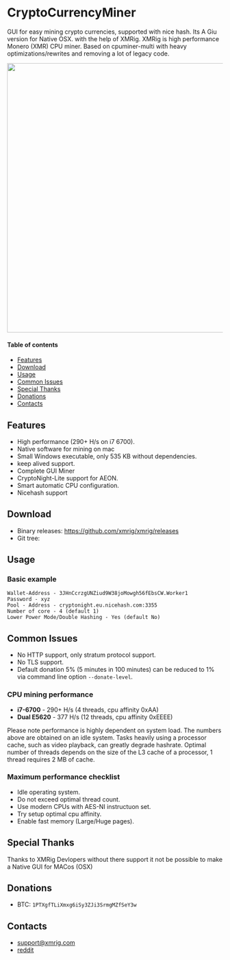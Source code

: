 # CryptoCurrencyMiner
GUI for easy mining crypto currencies, supported with nice hash.
Its A Giu version for Native OSX. with the help of XMRig.
XMRig is high performance Monero (XMR) CPU miner. Based on cpuminer-multi with heavy optimizations/rewrites and removing a lot of legacy code.

<img src="http://i.imgur.com/V4lle4B.png" width="628" >

#### Table of contents
* [Features](#features)
* [Download](#download)
* [Usage](#usage)
* [Common Issues](#common-issues)
* [Special Thanks](#special-thanks)
* [Donations](#donations)
* [Contacts](#contacts)

## Features
* High performance (290+ H/s on i7 6700).
* Native software for mining on mac
* Small Windows executable, only 535 KB without dependencies.
* keep alived support.
* Complete GUI Miner
* CryptoNight-Lite support for AEON.
* Smart automatic CPU configuration.
* Nicehash support

## Download
* Binary releases: https://github.com/xmrig/xmrig/releases
* Git tree:


## Usage
### Basic example
```
Wallet-Address - 3JHnCcrzgUNZiud9W38joMowgh56fEbsCW.Worker1
Password - xyz
Pool - Address - cryptonight.eu.nicehash.com:3355
Number of core - 4 (default 1)
Lower Power Mode/Double Hashing - Yes (default No)
```
## Common Issues
* No HTTP support, only stratum protocol support.
* No TLS support.
* Default donation 5% (5 minutes in 100 minutes) can be reduced to 1% via command line option `--donate-level`.


### CPU mining performance
* **i7-6700** - 290+ H/s (4 threads, cpu affinity 0xAA)
* **Dual E5620** - 377 H/s (12 threads, cpu affinity 0xEEEE)

Please note performance is highly dependent on system load. The numbers above are obtained on an idle system. Tasks heavily using a processor cache, such as video playback, can greatly degrade hashrate. Optimal number of threads depends on the size of the L3 cache of a processor, 1 thread requires 2 MB of cache.

### Maximum performance checklist
* Idle operating system.
* Do not exceed optimal thread count.
* Use modern CPUs with AES-NI instructuon set.
* Try setup optimal cpu affinity.
* Enable fast memory (Large/Huge pages).

## Special Thanks
  Thanks to XMRig Devlopers without there support it not be possible to make a Native GUI for MACos (OSX)

## Donations
* BTC: `1PTXgfTLiXmxg6iSy3ZJi3SrmgMZfSeY3w`

## Contacts
* support@xmrig.com
* [reddit](https://www.reddit.com/user/XMRig/)
